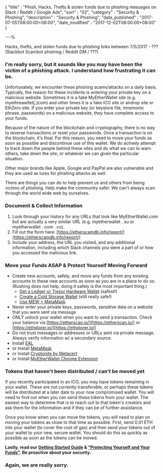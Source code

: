 {
"title"       : "Phish, Hacks, Thefts & stolen funds due to phishing messages on Slack / Reddit / Google Ads",
"sort"        : "02",
"category"    : "Security & Phishing",
"description" : "Security & Phishing",
"date_published" : "2017-07-05T08:00:00+08:00",
"date_modified"  : "2017-12-02T08:00:00+08:00"
}

---%


Hacks, thefts, and stolen funds due to phishing links between 7/5/2017 - ??? (Slackbot Scambot phishing / Reddit DM / ???)

### I'm really sorry, but it sounds like you may have been the victim of a phishing attack. I understand how frustrating it can be.

Unfortunately, we encounter these phishing scams/attacks on a daily basis. Typically, the reason for these incidents is entering your private key on a malicious website. Sometimes it is a fake MyEtherWallet site (e.g. myethreawllet[.]com) and other times it is a fake ICO site or airdrop site or EthZero site. If you enter your private key (or keystore file, mnemonic phrase, passwords) on a malicious website, they have complete access to your funds.

Because of the nature of the blockchain and cryptography, there is no way to reverse transactions or reset your passwords. Once a transaction is on the blockchain, it's final. For this reason, you need to move your funds as soon as possible and discontinue use of this wallet. We do actively attempt to track down the people behind these sites and do what we can to warn others, take down the site, or whatever we can given the particular situation.

Other major brands like Apple, Google and PayPal are also vulnerable and they are used as lures for phishing attacks as well.

There are things you can do to help prevent us and others from being victims of phishing. Help make the community safer. We can't always scan through the world wide web by ourselves.

### Document & Collect Information

1.  Look through your history for any URLs that look like MyEtherWallet.com but are actually a very similar URL (e.g. myetherwallet . su or myetherwallet . com . co).
2.  Fill out the form here: [https://etherscamdb.info/report/](https://etherscamdb.info/report/)
3.  Include your address, the URL you visited, and any additional information, including which Slack channels you were a part of or how you accessed the malicious link.

### Move your Funds ASAP & Protect Yourself Moving Forward

*   Create new accounts, safely, and move any funds from any existing accounts to these new accounts as soon as you are in a place to do so. (Rushing does not help, doing it safely is the most important thing.)
    *   [Get a Ledger or Trezor Hardware Wallet](https://kb.myetherwallet.com/hardware-wallets/hardware-wallet-recommendations.html) (safest!)
    *   [Create a Cold Storage Wallet](https://kb.myetherwallet.com/offline/running-myetherwallet-locally.html) (still really safe!)
    *   [Use MEW + MetaMask](https://kb.myetherwallet.com/migration/moving-from-private-key-to-metamask.html)
*   Never enter your private keys, passwords, sensitive data on a website that you were sent via message
*   ONLY unlock your wallet when you want to send a transaction. Check your balance via [https://etherscan.io/](https://etherscan.io/) or [https://ethplorer.io/](https://ethplorer.io/)
*   Do not trust messages or addresses or URLs sent via private message. Always verify information w/ a secondary source.
*   Install [EAL](https://chrome.google.com/webstore/detail/etheraddresslookup/pdknmigbbbhmllnmgdfalmedcmcefdfn)
*   or Install [MetaMask](https://chrome.google.com/webstore/detail/metamask/nkbihfbeogaeaoehlefnkodbefgpgknn)
*   or Install [Cryptonite by Metacert](https://chrome.google.com/webstore/detail/cryptonite-by-metacert/keghdcpemohlojlglbiegihkljkgnige)
*   or Install [MyEtherWallet Chrome Extension](https://chrome.google.com/webstore/detail/myetherwallet-cx/nlbmnnijcnlegkjjpcfjclmcfggfefdm)

### Tokens that haven't been distributed / can't be moved yet

If you recently participated in an ICO, you may have tokens remaining in your wallet. These are not currently transferable, or perhaps these tokens will be distributed at a later date to your now compromised wallet. You will need to find out when you can send these tokens from your wallet. The easiest way to determine that is to reach out to that token's creators and ask them for the information and if they can be of further assistance.

Once you know when you can move the tokens, you will need to plan on moving your tokens as close to that time as possible. First, send 0.01 ETH into your wallet (to cover the cost of gas) and then send your tokens out of your wallet to your new, secure wallet. You should do this as quickly as possible as soon as the tokens can be moved.

**Lastly, read our [Getting Started Guide](https://kb.myetherwallet.com/getting-started/getting-started-new.html) & ["Protecting Yourself and Your Funds"](https://kb.myetherwallet.com/getting-started/protecting-yourself-and-your-funds.html). Be proactive about your security.**

### Again, we are really sorry.
